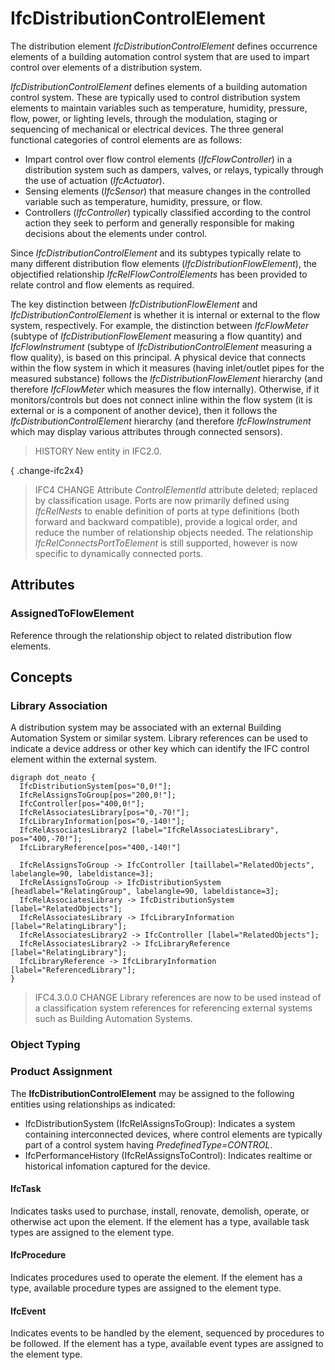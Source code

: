 # IfcDistributionControlElement

The distribution element _IfcDistributionControlElement_ defines occurrence elements of a building automation control system that are used to impart control over elements of a distribution system.<!-- end of definition -->

_IfcDistributionControlElement_ defines elements of a building automation control system. These are typically used to control distribution system elements to maintain variables such as temperature, humidity, pressure, flow, power, or lighting levels, through the modulation, staging or sequencing of mechanical or electrical devices. The three general functional categories of control elements are as follows:

* Impart control over flow control elements (_IfcFlowController_) in a distribution system such as dampers, valves, or relays, typically through the use of actuation (_IfcActuator_).
* Sensing elements (_IfcSensor_) that measure changes in the controlled variable such as temperature, humidity, pressure, or flow.
* Controllers (_IfcController_) typically classified according to the control action they seek to perform and generally responsible for making decisions about the elements under control.

Since _IfcDistributionControlElement_ and its subtypes typically relate to many different distribution flow elements (_IfcDistributionFlowElement_), the objectified relationship _IfcRelFlowControlElements_ has been provided to relate control and flow elements as required.

The key distinction between _IfcDistributionFlowElement_ and _IfcDistributionControlElement_ is whether it is internal or external to the flow system, respectively. For example, the distinction between _IfcFlowMeter_ (subtype of _IfcDistributionFlowElement_ measuring a flow quantity) and _IfcFlowInstrument_ (subtype of _IfcDistributionControlElement_ measuring a flow quality), is based on this principal. A physical device that connects within the flow system in which it measures (having inlet/outlet pipes for the measured substance) follows the _IfcDistributionFlowElement_ hierarchy (and therefore _IfcFlowMeter_ which measures the flow internally). Otherwise, if it monitors/controls but does not connect inline within the flow system (it is external or is a component of another device), then it follows the _IfcDistributionControlElement_ hierarchy (and therefore _IfcFlowInstrument_ which may display various attributes through connected sensors).

> HISTORY New entity in IFC2.0.

{ .change-ifc2x4}
> IFC4 CHANGE Attribute _ControlElementId_ attribute deleted; replaced by classification usage. Ports are now primarily defined using _IfcRelNests_ to enable definition of ports at type definitions (both forward and backward compatible), provide a logical order, and reduce the number of relationship objects needed. The relationship _IfcRelConnectsPortToElement_ is still supported, however is now specific to dynamically connected ports.

## Attributes

### AssignedToFlowElement
Reference through the relationship object to related distribution flow elements.

## Concepts

### Library Association

A distribution system may be associated with an external Building Automation System or similar system. Library references can be used to indicate a device address or other key which can identify the IFC control element within the external system.

```
digraph dot_neato {
  IfcDistributionSystem[pos="0,0!"];
  IfcRelAssignsToGroup[pos="200,0!"];
  IfcController[pos="400,0!"];
  IfcRelAssociatesLibrary[pos="0,-70!"];
  IfcLibraryInformation[pos="0,-140!"];
  IfcRelAssociatesLibrary2 [label="IfcRelAssociatesLibrary", pos="400,-70!"];
  IfcLibraryReference[pos="400,-140!"]

  IfcRelAssignsToGroup -> IfcController [taillabel="RelatedObjects", labelangle=90, labeldistance=3];
  IfcRelAssignsToGroup -> IfcDistributionSystem [headlabel="RelatingGroup", labelangle=90, labeldistance=3];
  IfcRelAssociatesLibrary -> IfcDistributionSystem [label="RelatedObjects"];
  IfcRelAssociatesLibrary -> IfcLibraryInformation [label="RelatingLibrary"];
  IfcRelAssociatesLibrary2 -> IfcController [label="RelatedObjects"];
  IfcRelAssociatesLibrary2 -> IfcLibraryReference [label="RelatingLibrary"];
  IfcLibraryReference -> IfcLibraryInformation [label="ReferencedLibrary"];
}
```

> IFC4.3.0.0 CHANGE Library references are now to be used instead of a classification system references for referencing external systems such as Building Automation Systems.

### Object Typing



### Product Assignment

The **IfcDistributionControlElement** may be assigned to the following entities using relationships as indicated:

* IfcDistributionSystem (IfcRelAssignsToGroup): Indicates a system containing interconnected devices, where control elements are typically part of a control system having _PredefinedType=CONTROL_.
* IfcPerformanceHistory (IfcRelAssignsToControl): Indicates realtime or historical infomation captured for the device.

#### IfcTask

Indicates tasks used to purchase, install, renovate, demolish, operate, or otherwise act upon the element. If the element has a type, available task types are assigned to the element type.

#### IfcProcedure

Indicates procedures used to operate the element. If the element has a type, available procedure types are assigned to the element type.

#### IfcEvent

Indicates events to be handled by the element, sequenced by procedures to be followed. If the element has a type, available event types are assigned to the element type.

